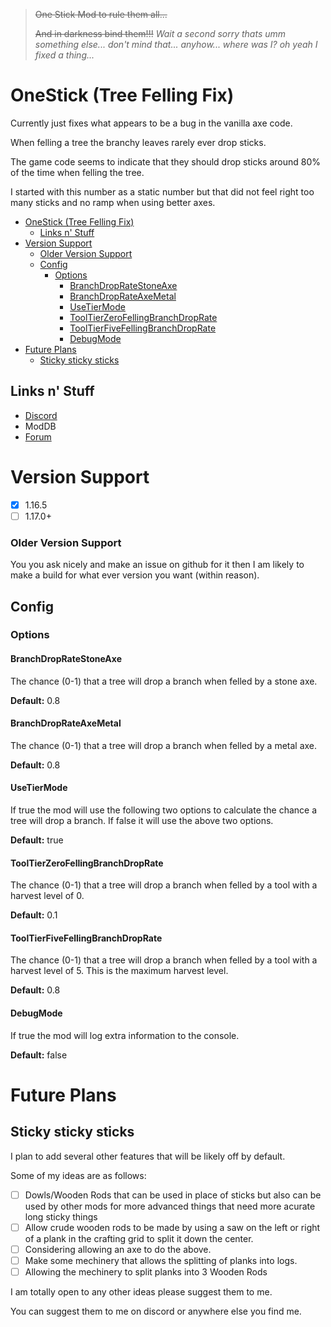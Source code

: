 > ~~One Stick Mod to rule them all...~~
> 
> ~~And in darkness bind them!!!~~
_Wait a second sorry thats umm something else... don't mind that... anyhow... where was I? oh yeah I fixed a thing..._

# OneStick (Tree Felling Fix)

Currently just fixes what appears to be a bug in the vanilla axe code. 

When felling a tree the branchy leaves rarely ever drop sticks.

The game code seems to indicate that they should drop sticks around 80% of the time when felling the tree.

I started with this number as a static number but that did not feel right too many sticks and no ramp when using better axes.

- [OneStick (Tree Felling Fix)](#onestick-tree-felling-fix)
  - [Links n' Stuff](#links-n-stuff)
- [Version Support](#version-support)
    - [Older Version Support](#older-version-support)
  - [Config](#config)
    - [Options](#options)
      - [BranchDropRateStoneAxe](#branchdropratestoneaxe)
      - [BranchDropRateAxeMetal](#branchdroprateaxemetal)
      - [UseTierMode](#usetiermode)
      - [ToolTierZeroFellingBranchDropRate](#tooltierzerofellingbranchdroprate)
      - [ToolTierFiveFellingBranchDropRate](#tooltierfivefellingbranchdroprate)
      - [DebugMode](#debugmode)
- [Future Plans](#future-plans)
  - [Sticky sticky sticks](#sticky-sticky-sticks)

## Links n' Stuff
* [Discord](https://discord.gg/7hUxGBzauw)
* ModDB
* [Forum](https://www.vintagestory.at/forums/topic/9334-1165-onestick-treefellingfix/)

# Version Support
- [X] 1.16.5
- [ ] 1.17.0+

### Older Version Support
You you ask nicely and make an issue on github for it then I am likely to make a build for what ever version you want (within reason).

## Config
### Options

#### BranchDropRateStoneAxe
The chance (0-1) that a tree will drop a branch when felled by a stone axe.

**Default:** 0.8

#### BranchDropRateAxeMetal
The chance (0-1) that a tree will drop a branch when felled by a metal axe.

**Default:** 0.8

#### UseTierMode
If true the mod will use the following two options to calculate the chance a tree will drop a branch. If false it will use the above two options.

**Default:** true

#### ToolTierZeroFellingBranchDropRate
The chance (0-1) that a tree will drop a branch when felled by a tool with a harvest level of 0.

**Default:** 0.1

#### ToolTierFiveFellingBranchDropRate
The chance (0-1) that a tree will drop a branch when felled by a tool with a harvest level of 5. This is the maximum harvest level.

**Default:** 0.8

#### DebugMode
If true the mod will log extra information to the console.

**Default:** false


# Future Plans

## Sticky sticky sticks

I plan to add several other features that will be likely off by default.

Some of my ideas are as follows:
- [ ] Dowls/Wooden Rods that can be used in place of sticks but also can be used by other mods for more advanced things that need more acurate long sticky things
- [ ] Allow crude wooden rods to be made by using a saw on the left or right of a plank in the crafting grid to split it down the center.
- [ ] Considering allowing an axe to do the above.
- [ ] Make some mechinery that allows the splitting of planks into logs.
- [ ] Allowing the mechinery to split planks into 3 Wooden Rods

I am totally open to any other ideas please suggest them to me.

You can suggest them to me on discord or anywhere else you find me.